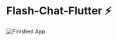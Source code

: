 # Flash-Chat-Flutter ⚡️
![Finished App](https://github.com/londonappbrewery/Images/blob/master/flash_chat_flutter_demo.gif)
